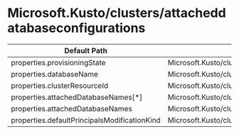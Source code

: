 # Microsoft.Kusto/clusters/attacheddatabaseconfigurations

| Default Path | Alias |
|---|---|
| properties.provisioningState | Microsoft.Kusto/clusters/attacheddatabaseconfigurations/provisioningState |
| properties.databaseName | Microsoft.Kusto/clusters/attacheddatabaseconfigurations/databaseName |
| properties.clusterResourceId | Microsoft.Kusto/clusters/attacheddatabaseconfigurations/clusterResourceId |
| properties.attachedDatabaseNames[*] | Microsoft.Kusto/clusters/attacheddatabaseconfigurations/attachedDatabaseNames[*] |
| properties.attachedDatabaseNames | Microsoft.Kusto/clusters/attacheddatabaseconfigurations/attachedDatabaseNames |
| properties.defaultPrincipalsModificationKind | Microsoft.Kusto/clusters/attacheddatabaseconfigurations/defaultPrincipalsModificationKind |

